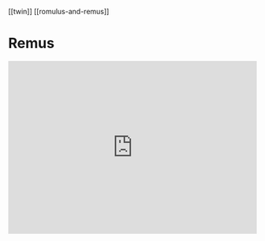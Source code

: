 [[twin]]
[[romulus-and-remus]]
# Remus
<iframe width="100%" height="350" frameborder="0" allow="accelerometer; autoplay; clipboard-write; encrypted-media; gyroscope; picture-in-picture" allowfullscreen src="https://en.wiktionary.org/wiki/Remus#Latin"></iframe>